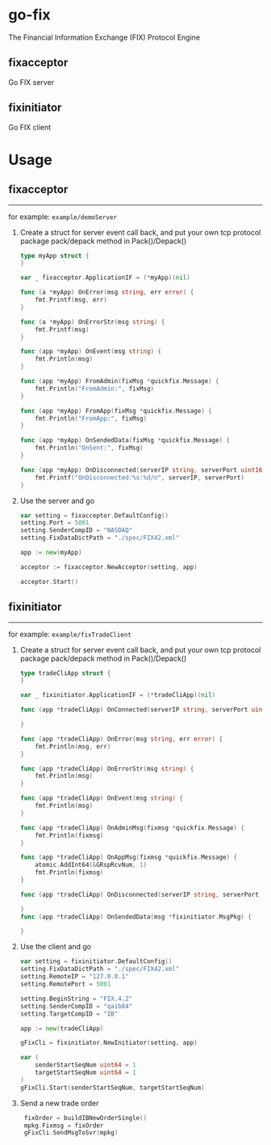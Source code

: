 # go-fix
The Financial Information Exchange (FIX) Protocol Engine


## fixacceptor
Go FIX server

## fixinitiator
Go FIX client

# Usage

## fixacceptor
---
for example: ```example/demoServer```

1. Create a struct for server event call back, and put your own tcp protocol package pack/depack method in Pack()/Depack()
    ```go
    type myApp struct {
    }

    var _ fixacceptor.ApplicationIF = (*myApp)(nil)

    func (a *myApp) OnError(msg string, err error) {
        fmt.Printf(msg, err)
    }

    func (a *myApp) OnErrorStr(msg string) {
        fmt.Printf(msg)
    }

    func (app *myApp) OnEvent(msg string) {
        fmt.Println(msg)
    }

    func (app *myApp) FromAdmin(fixMsg *quickfix.Message) {
        fmt.Println("FromAdmin:", fixMsg)
    }

    func (app *myApp) FromApp(fixMsg *quickfix.Message) {
        fmt.Println("FromApp:", fixMsg)
    }

    func (app *myApp) OnSendedData(fixMsg *quickfix.Message) {
        fmt.Println("OnSent:", fixMsg)
    }

    func (app *myApp) OnDisconnected(serverIP string, serverPort uint16) {
        fmt.Printf("OnDisconnected:%s:%d/n", serverIP, serverPort)
    }
    ```
2. Use the server and go
    ```go
    var setting = fixacceptor.DefaultConfig()
    setting.Port = 5001
    setting.SenderCompID = "NASDAQ"
    setting.FixDataDictPath = "./spec/FIX42.xml"

    app := new(myApp)

    acceptor := fixacceptor.NewAcceptor(setting, app)

    acceptor.Start()
    ```


## fixinitiator
---
for example: ```example/fixTradeClient```

1. Create a struct for server event call back, and put your own tcp protocol package pack/depack method in Pack()/Depack()
    ```go
    type tradeCliApp struct {
    }

    var _ fixinitiator.ApplicationIF = (*tradeCliApp)(nil)

    func (app *tradeCliApp) OnConnected(serverIP string, serverPort uint16) {

    }

    func (app *tradeCliApp) OnError(msg string, err error) {
        fmt.Println(msg, err)
    }

    func (app *tradeCliApp) OnErrorStr(msg string) {
        fmt.Println(msg)
    }

    func (app *tradeCliApp) OnEvent(msg string) {
        fmt.Println(msg)
    }

    func (app *tradeCliApp) OnAdminMsg(fixmsg *quickfix.Message) {
        fmt.Println(fixmsg)
    }

    func (app *tradeCliApp) OnAppMsg(fixmsg *quickfix.Message) {
        atomic.AddInt64(&GRspRcvNum, 1)
        fmt.Println(fixmsg)
    }

    func (app *tradeCliApp) OnDisconnected(serverIP string, serverPort uint16) {

    }
    func (app *tradeCliApp) OnSendedData(msg *fixinitiator.MsgPkg) {

    }
    ```
2. Use the client and go
    ```go
    var setting = fixinitiator.DefaultConfig()
    setting.FixDataDictPath = "./spec/FIX42.xml"
    setting.RemoteIP = "127.0.0.1"
    setting.RemotePort = 5001

    setting.BeginString = "FIX.4.2"
    setting.SenderCompID = "qaib84"
    setting.TargetCompID = "IB"

    app := new(tradeCliApp)

    gFixCli = fixinitiator.NewInitiator(setting, app)

    var (
        senderStartSeqNum uint64 = 1
        targetStartSeqNum uint64 = 1
    )
    gFixCli.Start(senderStartSeqNum, targetStartSeqNum)
    ```
3. Send a new trade order
   ```go
    fixOrder = buildIBNewOrderSingle()
    mpkg.Fixmsg = fixOrder
    gFixCli.SendMsgToSvr(mpkg)
   ```
